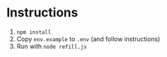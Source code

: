 # Instructions 

1. `npm install`
2. Copy `env.example` to `.env` (and follow instructions)
3. Run with `node refill.js`

